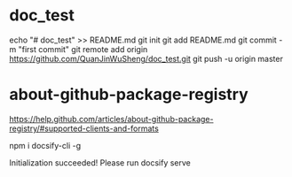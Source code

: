 # doc_test
echo "# doc_test" >> README.md
git init
git add README.md
git commit -m "first commit"
git remote add origin https://github.com/QuanJinWuSheng/doc_test.git
git push -u origin master
                
# about-github-package-registry
https://help.github.com/articles/about-github-package-registry/#supported-clients-and-formats

npm i docsify-cli -g

Initialization succeeded! Please run docsify serve 
